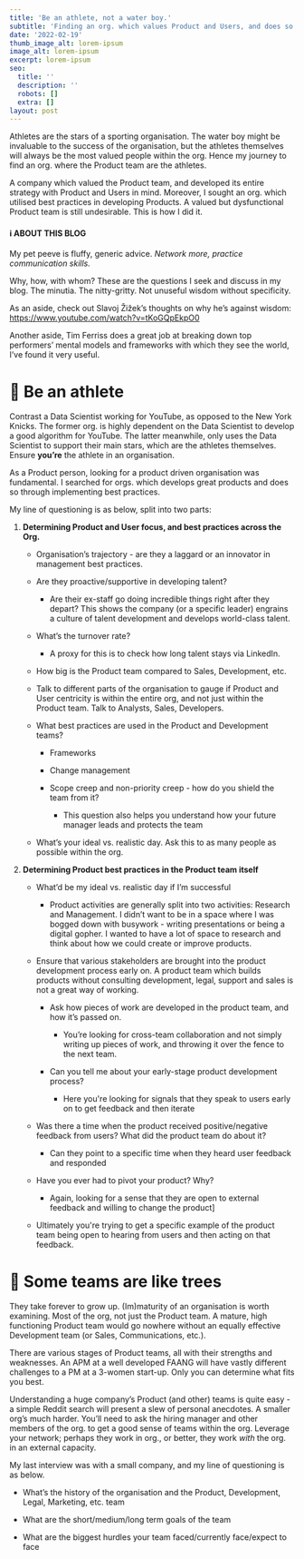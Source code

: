 ```yaml
---
title: 'Be an athlete, not a water boy.'
subtitle: 'Finding an org. which values Product and Users, and does so effectively'
date: '2022-02-19'
thumb_image_alt: lorem-ipsum
image_alt: lorem-ipsum
excerpt: lorem-ipsum
seo:
  title: ''
  description: ''
  robots: []
  extra: []
layout: post
---
```

Athletes are the stars of a sporting organisation. The water boy might be invaluable to the success of the organisation, but the athletes themselves will always be the most valued people within the org. Hence my journey to find an org. where the Product team are the athletes.

A company which valued the Product team, and developed its entire strategy with Product and Users in mind. Moreover, I sought an org. which utilised best practices in developing Products. A valued but dysfunctional Product team is still undesirable. This is how I did it.

#### ℹ️ ABOUT THIS BLOG

My pet peeve is fluffy, generic advice. *Network more, practice communication skills.*

Why, how, with whom? These are the questions I seek and discuss in my blog. The minutia. The nitty-gritty. Not unuseful wisdom without specificity.

As an aside, check out Slavoj Žižek’s thoughts on why he’s against wisdom: <https://www.youtube.com/watch?v=tKoGQpEkpO0>

Another aside, Tim Ferriss does a great job at breaking down top performers’ mental models and frameworks with which they see the world, I’ve found it very useful.

# 🤸 Be an athlete

Contrast a Data Scientist working for YouTube, as opposed to the New York Knicks. The former org. is highly dependent on the Data Scientist to develop a good algorithm for YouTube. The latter meanwhile, only uses the Data Scientist to support their main stars, which are the athletes themselves. Ensure **you’re** the athlete in an organisation.

As a Product person, looking for a product driven organisation was fundamental. I searched for orgs. which develops great products and does so through implementing best practices.

My line of questioning is as below, split into two parts:

1.  **Determining Product and User focus, and best practices across the Org.**

    *   Organisation’s trajectory - are they a laggard or an innovator in management best practices.

    *   Are they proactive/supportive in developing talent?

        *   Are their ex-staff go doing incredible things right after they depart? This shows the company (or a specific leader) engrains a culture of talent development and develops world-class talent.

    *   What’s the turnover rate?

        *   A proxy for this is to check how long talent stays via LinkedIn.

    *   How big is the Product team compared to Sales, Development, etc.

    *   Talk to different parts of the organisation to gauge if Product and User centricity is within the entire org, and not just within the Product team. Talk to Analysts, Sales, Developers.

    *   What best practices are used in the Product and Development teams?

        *   Frameworks

        *   Change management

        *   Scope creep and non-priority creep - how do you shield the team from it?

            *   This question also helps you understand how your future manager leads and protects the team

    *   What’s your ideal vs. realistic day. Ask this to as many people as possible within the org.

2.  **Determining Product best practices in the Product team itself**

    *   What’d be my ideal vs. realistic day if I’m successful

        *   Product activities are generally split into two activities: Research and Management. I didn’t want to be in a space where I was bogged down with busywork - writing presentations or being a digital gopher. I wanted to have a lot of space to research and think about how we could create or improve products.

    *   Ensure that various stakeholders are brought into the product development process early on. A product team which builds products without consulting development, legal, support and sales is not a great way of working.

        *   Ask how pieces of work are developed in the product team, and how it’s passed on.

            *   You’re looking for cross-team collaboration and not simply writing up pieces of work, and throwing it over the fence to the next team.

        *   Can you tell me about your early-stage product development process?

            *   Here you're looking for signals that they speak to users early on to get feedback and then iterate

    *   Was there a time when the product received positive/negative feedback from users? What did the product team do about it?

        *   Can they point to a specific time when they heard user feedback and responded

    *   Have you ever had to pivot your product? Why?

        *   Again, looking for a sense that they are open to external feedback and willing to change the product]

    *   Ultimately you're trying to get a specific example of the product team being open to hearing from users and then acting on that feedback.

# 🌲 Some teams are like trees

They take forever to grow up. (Im)maturity of an organisation is worth examining. Most of the org, not just the Product team. A mature, high functioning Product team would go nowhere without an equally effective Development team (or Sales, Communications, etc.).

There are various stages of Product teams, all with their strengths and weaknesses. An APM at a well developed FAANG will have vastly different challenges to a PM at a 3-women start-up. Only you can determine what fits you best.

Understanding a huge company’s Product (and other) teams is quite easy - a simple Reddit search will present a slew of personal anecdotes. A smaller org’s much harder. You’ll need to ask the hiring manager and other members of the org. to get a good sense of teams within the org. Leverage your network; perhaps they work in org., or better, they work *with* the org. in an external capacity.

My last interview was with a small company, and my line of questioning is as below.

*   What’s the history of the organisation and the Product, Development, Legal, Marketing, etc. team

*   What are the short/medium/long term goals of the team

*   What are the biggest hurdles your team faced/currently face/expect to face
